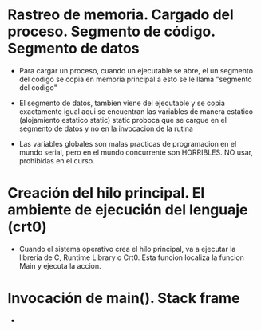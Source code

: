 # Rastreo de memoria. Cargado del proceso. Segmento de código. Segmento de datos

- Para cargar un proceso, cuando un ejecutable se abre, el un segmento del codigo
 se copia en memoria principal a esto se le llama "segmento del codigo"

- El segmento de datos, tambien viene del ejecutable y se copia exactamente igual
aqui se encuentran las variables de manera estatico (alojamiento estatico static)
static proboca que se cargue en el segmento de datos y no en la invocacion de la rutina

- Las variables globales son malas practicas de programacion en el mundo serial, pero
en el mundo concurrente son HORRIBLES. NO usar, prohibidas en el curso. 

# Creación del hilo principal. El ambiente de ejecución del lenguaje (crt0)

- Cuando el sistema operativo crea el hilo principal, va a ejecutar
la libreria de C, Runtime Library o Crt0. Esta funcion localiza la funcion Main 
y ejecuta la accion.


# Invocación de main(). Stack frame

- 


